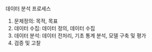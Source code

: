 데이터 분석 프로세스

1. 문제정의: 목적, 목표
2. 데이터 수집: 데이터 정의, 데이터 수집
3. 데이터 분석: 데이터 전처리, 기초 통계 분석, 모델 구축 및 평가
4. 검증 및 고찰

